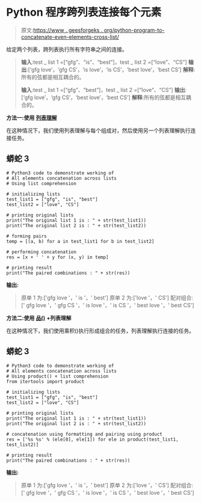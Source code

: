 # Python 程序跨列表连接每个元素

> 原文:[https://www . geesforgeks . org/python-program-to-concatenate-even-elements-cross-list/](https://www.geeksforgeeks.org/python-program-to-concatenate-every-elements-across-lists/)

给定两个列表，跨列表执行所有字符串之间的连接。

> **输入**:test _ list 1 =[“gfg”、“is”、“best”]，test _ list 2 =[“love”、“CS”]
> **输出**:[‘gfg love’，‘gfg CS’，‘is love’，‘is CS’，‘best love’，‘best CS’]
> **解释**:所有的弦都是相互耦合的。
> 
> **输入**:test _ list 1 =[“gfg”、“best”]，test _ list 2 =[“love”、“CS”]
> **输出**:[‘gfg love’，‘gfg CS’，‘best love’，‘best CS’]
> **解释**:所有的弦都是相互耦合的。

**方法一:使用** [**列表理解**](https://www.geeksforgeeks.org/python-list-comprehension-and-slicing/)

在这种情况下，我们使用列表理解与每个组成对，然后使用另一个列表理解执行连接任务。

## 蟒蛇 3

```
# Python3 code to demonstrate working of 
# All elements concatenation across lists
# Using list comprehension

# initializing lists
test_list1 = ["gfg", "is", "best"]
test_list2 = ["love", "CS"]

# printing original lists
print("The original list 1 is : " + str(test_list1))
print("The original list 2 is : " + str(test_list2))

# forming pairs
temp = [(a, b) for a in test_list1 for b in test_list2]

# performing concatenation
res = [x + ' ' + y for (x, y) in temp]

# printing result 
print("The paired combinations : " + str(res))
```

**输出:**

> 原单 1 为:['gfg love '，' is '，' best']
> 原单 2 为:['love '，' CS']
> 配对组合:[' gfg love '，' gfg CS '，' is love '，' is CS '，' best love '，' best CS']

**方法二:使用** [**品()**](https://www.geeksforgeeks.org/python-itertools-product/) **+列表理解**

在这种情况下，我们使用乘积()执行形成组合的任务，列表理解执行连接的任务。

## 蟒蛇 3

```
# Python3 code to demonstrate working of 
# All elements concatenation across lists
# Using product() + list comprehension
from itertools import product

# initializing lists
test_list1 = ["gfg", "is", "best"]
test_list2 = ["love", "CS"]

# printing original lists
print("The original list 1 is : " + str(test_list1))
print("The original list 2 is : " + str(test_list2))

# concatenation using formatting and pairing using product
res = ['%s %s' % (ele[0], ele[1]) for ele in product(test_list1, test_list2)]

# printing result 
print("The paired combinations : " + str(res))
```

**输出:**

> 原单 1 为:['gfg love '，' is '，' best']
> 原单 2 为:['love '，' CS']
> 配对组合:[' gfg love '，' gfg CS '，' is love '，' is CS '，' best love '，' best CS']